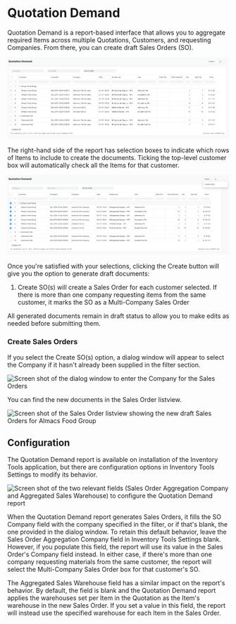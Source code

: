 # Quotation Demand

Quotation Demand is a report-based interface that allows you to aggregate required Items across multiple Quotations, Customers, and requesting Companies. From there, you can create draft Sales Orders (SO).

![Screen shot of the Quotation Demand report showing rows of Items grouped by customer with columns for the Customer,Quotation document ID, Company, Date, Warehouse, and Item](./assets/qd_report_view.png)

The right-hand side of the report has selection boxes to indicate which rows of Items to include to create the documents. Ticking the top-level customer box will automatically check all the Items for that customer. 

![Screen shot of a Quotation Demand Report with the boxes next to customer Almacs Food Group Items all checked](./assets/qd_selection.png)

Once you're satisfied with your selections, clicking the Create button will give you the option to generate draft documents:

1. Create SO(s) will create a Sales Order for each customer selected. If there is more than one company requesting items from the same customer, it marks the SO as a Multi-Company Sales Order

All generated documents remain in draft status to allow you to make edits as needed before submitting them.

### Create Sales Orders
If you select the Create SO(s) option, a dialog window will appear to select the Company if it hasn't already been supplied in the filter section.

![Screen shot of the dialog window to enter the Company for the Sales Orders](./assets/qd_dialog.png)

You can find the new documents in the Sales Order listview.

![Screen shot of the Sales Order listview showing the new draft Sales Orders for Almacs Food Group](./assets/qd_sales_order.png)


## Configuration
The Quotation Demand report is available on installation of the Inventory Tools application, but there are configuration options in Inventory Tools Settings to modify its behavior.

![Screen shot of the two relevant fields (Sales Order Aggregation Company and Aggregated Sales Warehouse) to configure the Quotation Demand report](./assets/qd_settings_detail.png)

When the Quotation Demand report generates Sales Orders, it fills the SO Company field with the company specified in the filter, or if that's blank, the one provided in the dialog window. To retain this default behavior, leave the Sales Order Aggregation Company field in Inventory Tools Settings blank. However, if you populate this field, the report will use its value in the Sales Order's Company field instead. In either case, if there's more than one company requesting materials from the same customer, the report will select the Multi-Company Sales Order box for that customer's SO.

The Aggregated Sales Warehouse field has a similar impact on the report's behavior. By default, the field is blank and the Quotation Demand report applies the warehouses set per Item in the Quotation as the Item's warehouse in the new Sales Order. If you set a value in this field, the report will instead use the specified warehouse for each Item in the Sales Order.

